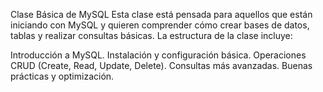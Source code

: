Clase Básica de MySQL
Esta clase está pensada para aquellos que están iniciando con MySQL y quieren comprender cómo crear bases de datos, tablas y realizar consultas básicas. La estructura de la clase incluye:

Introducción a MySQL.
Instalación y configuración básica.
Operaciones CRUD (Create, Read, Update, Delete).
Consultas más avanzadas.
Buenas prácticas y optimización.
